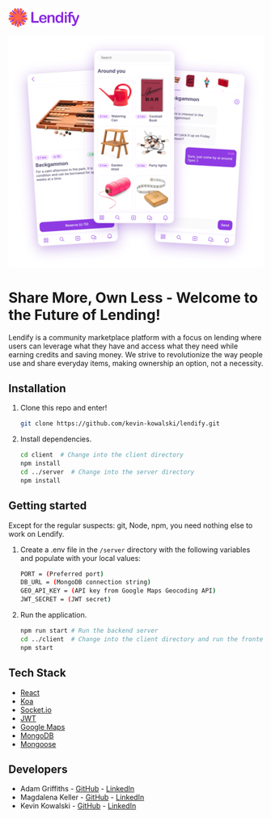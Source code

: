 <img src="images/logo_readme_hor.png" width="140" />

<p align="center">
  <img src="images/screens_readme_large.png" width="960" />
</p>

# Share More, Own Less - Welcome to the Future of Lending!

Lendify is a community marketplace platform with a focus on lending where users can leverage what they have and access what they need while earning credits and saving money. We strive to revolutionize the way people use and share everyday items, making ownership an option, not a necessity.

## Installation

1. Clone this repo and enter!

   ```bash
   git clone https://github.com/kevin-kowalski/lendify.git
   ```

2. Install dependencies.

   ```bash
   cd client  # Change into the client directory
   npm install
   cd ../server  # Change into the server directory
   npm install
   ```

## Getting started

Except for the regular suspects: git, Node, npm, you need nothing else to work on Lendify.

1. Create a .env file in the `/server` directory with the following variables and populate with your local values:
    ```bash
    PORT = (Preferred port)
    DB_URL = (MongoDB connection string)
    GEO_API_KEY = (API key from Google Maps Geocoding API)
    JWT_SECRET = (JWT secret)
    ```

2. Run the application.

   ```bash
   npm run start # Run the backend server
   cd ../client  # Change into the client directory and run the frontend server
   npm start
   ```

## Tech Stack

* [React](https://reactnative.dev/)
* [Koa](https://koajs.com/)
* [Socket.io](https://socket.io/)
* [JWT](https://jwt.io/)
* [Google Maps](https://github.com/googlemaps/google-maps-services-js)
* [MongoDB](https://www.mongodb.com/)
* [Mongoose](https://mongoosejs.com/)

## Developers

* Adam Griffiths - [GitHub](https://github.com/sumdgy-g) - [LinkedIn](https://www.linkedin.com/in//)
* Magdalena Keller - [GitHub](https://github.com/makekema) - [LinkedIn](https://www.linkedin.com/in//)
* Kevin Kowalski - [GitHub](https://github.com/kevin-kowalski) - [LinkedIn](https://www.linkedin.com/in//)
